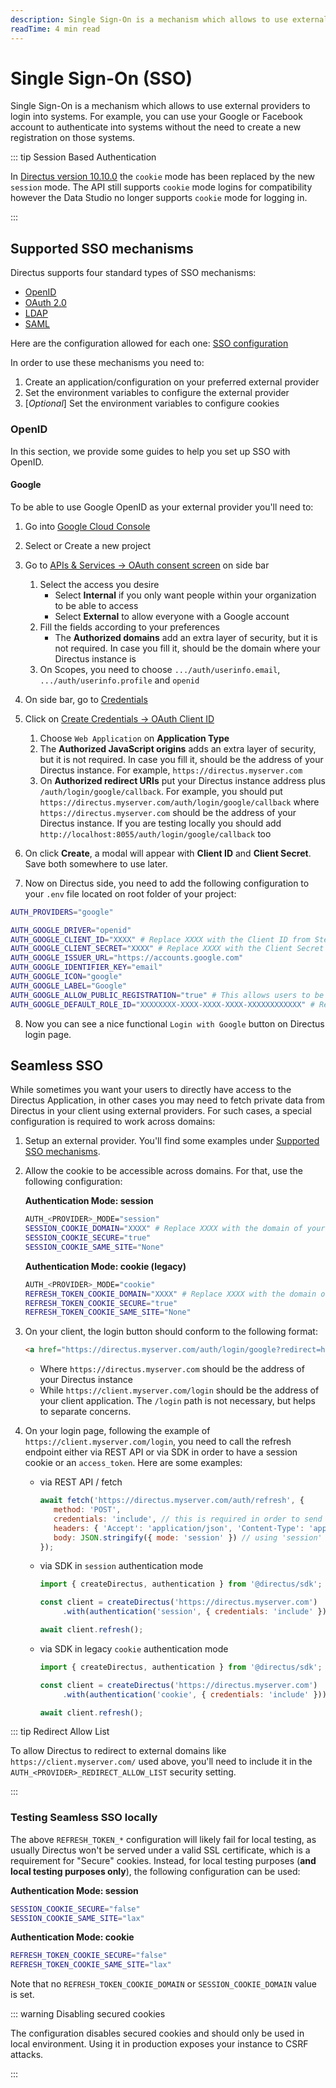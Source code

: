 ```yaml
---
description: Single Sign-On is a mechanism which allows to use external providers to login into systems.
readTime: 4 min read
---
```


# Single Sign-On (SSO)

Single Sign-On is a mechanism which allows to use external providers to login into systems. For example, you can use
your Google or Facebook account to authenticate into systems without the need to create a new registration on those
systems.

::: tip Session Based Authentication

In [Directus version 10.10.0](/releases/breaking-changes.html#session-cookie-based-authentication) the `cookie` mode has
been replaced by the new `session` mode. The API still supports `cookie` mode logins for compatibility however the Data
Studio no longer supports `cookie` mode for logging in.

:::

## Supported SSO mechanisms

Directus supports four standard types of SSO mechanisms:

- [OpenID](https://openid.net/specs/openid-connect-core-1_0.html)
- [OAuth 2.0](https://www.ietf.org/rfc/rfc6750.txt)
- [LDAP](https://datatracker.ietf.org/doc/html/rfc4511)
- [SAML](https://datatracker.ietf.org/doc/html/rfc7522)

Here are the configuration allowed for each one: [SSO configuration](/self-hosted/config-options#sso-oauth2-and-openid)

In order to use these mechanisms you need to:

1. Create an application/configuration on your preferred external provider
2. Set the environment variables to configure the external provider
3. [*Optional*] Set the environment variables to configure cookies

### OpenID

In this section, we provide some guides to help you set up SSO with OpenID.

#### Google

To be able to use Google OpenID as your external provider you'll need to:

1. Go into [Google Cloud Console](https://console.cloud.google.com)
2. Select or Create a new project
3. Go to [APIs & Services -> OAuth consent screen](https://console.cloud.google.com/apis/credentials/consent) on side
   bar
   1. Select the access you desire
      - Select **Internal** if you only want people within your organization to be able to access
      - Select **External** to allow everyone with a Google account
   2. Fill the fields according to your preferences
      - The **Authorized domains** add an extra layer of security, but it is not required. In case you fill it, should
        be the domain where your Directus instance is
   3. On Scopes, you need to choose `.../auth/userinfo.email`, `.../auth/userinfo.profile` and `openid`
4. On side bar, go to [Credentials](https://console.cloud.google.com/apis/credentials)
5. Click on [Create Credentials -> OAuth Client ID](https://console.cloud.google.com/apis/credentials/oauthclient)
   1. Choose `Web Application` on **Application Type**
   2. The **Authorized JavaScript origins** adds an extra layer of security, but it is not required. In case you fill
      it, should be the address of your Directus instance. For example, `https://directus.myserver.com`
   3. On **Authorized redirect URIs** put your Directus instance address plus `/auth/login/google/callback`. For
      example, you should put `https://directus.myserver.com/auth/login/google/callback` where
      `https://directus.myserver.com` should be the address of your Directus instance. If you are testing locally you
      should add `http://localhost:8055/auth/login/google/callback` too
6. On click **Create**, a modal will appear with **Client ID** and **Client Secret**. Save both somewhere to use later.

7. Now on Directus side, you need to add the following configuration to your `.env` file located on root folder of your
   project:

```sh
AUTH_PROVIDERS="google"

AUTH_GOOGLE_DRIVER="openid"
AUTH_GOOGLE_CLIENT_ID="XXXX" # Replace XXXX with the Client ID from Step 6
AUTH_GOOGLE_CLIENT_SECRET="XXXX" # Replace XXXX with the Client Secret from Step 6
AUTH_GOOGLE_ISSUER_URL="https://accounts.google.com"
AUTH_GOOGLE_IDENTIFIER_KEY="email"
AUTH_GOOGLE_ICON="google"
AUTH_GOOGLE_LABEL="Google"
AUTH_GOOGLE_ALLOW_PUBLIC_REGISTRATION="true" # This allows users to be automatically created on logins. Use "false" if you want to create users manually
AUTH_GOOGLE_DEFAULT_ROLE_ID="XXXXXXXX-XXXX-XXXX-XXXX-XXXXXXXXXXXX" # Replace this with the Directus Role ID you would want for new users. If this is not properly configured, new users will not have access to Directus
```

8. Now you can see a nice functional `Login with Google` button on Directus login page.

## Seamless SSO

While sometimes you want your users to directly have access to the Directus Application, in other cases you may need to
fetch private data from Directus in your client using external providers. For such cases, a special configuration is
required to work across domains:

1. Setup an external provider. You'll find some examples under [Supported SSO mechanisms](#supported-sso-mechanisms).
2. Allow the cookie to be accessible across domains. For that, use the following configuration:

   **Authentication Mode: session**

   ```sh
   AUTH_<PROVIDER>_MODE="session"
   SESSION_COOKIE_DOMAIN="XXXX" # Replace XXXX with the domain of your Directus instance. For example "directus.myserver.com"
   SESSION_COOKIE_SECURE="true"
   SESSION_COOKIE_SAME_SITE="None"
   ```

   **Authentication Mode: cookie (legacy)**

   ```sh
   AUTH_<PROVIDER>_MODE="cookie"
   REFRESH_TOKEN_COOKIE_DOMAIN="XXXX" # Replace XXXX with the domain of your Directus instance. For example "directus.myserver.com"
   REFRESH_TOKEN_COOKIE_SECURE="true"
   REFRESH_TOKEN_COOKIE_SAME_SITE="None"
   ```

3. On your client, the login button should conform to the following format:

   ```html
   <a href="https://directus.myserver.com/auth/login/google?redirect=https://client.myserver.com/login">Login</a>
   ```

   - Where `https://directus.myserver.com` should be the address of your Directus instance
   - While `https://client.myserver.com/login` should be the address of your client application. The `/login` path is
     not necessary, but helps to separate concerns.

4. On your login page, following the example of `https://client.myserver.com/login`, you need to call the refresh
   endpoint either via REST API or via SDK in order to have a session cookie or an `access_token`. Here are some
   examples:

   - via REST API / fetch

     ```js
     await fetch('https://directus.myserver.com/auth/refresh', {
     	method: 'POST',
     	credentials: 'include', // this is required in order to send the refresh/session token cookie
     	headers: { 'Accept': 'application/json', 'Content-Type': 'application/json' },
     	body: JSON.stringify({ mode: 'session' }) // using 'session' mode, but can also be 'cookie' or 'json'
     });
     ```

   - via SDK in `session` authentication mode

     ```js
     import { createDirectus, authentication } from '@directus/sdk';

     const client = createDirectus('https://directus.myserver.com')
          .with(authentication('session', { credentials: 'include' }));

     await client.refresh();
     ```

   - via SDK in legacy `cookie` authentication mode

     ```js
     import { createDirectus, authentication } from '@directus/sdk';

     const client = createDirectus('https://directus.myserver.com')
          .with(authentication('cookie', { credentials: 'include' }));

     await client.refresh();
     ```

::: tip Redirect Allow List

To allow Directus to redirect to external domains like `https://client.myserver.com/` used above, you'll need to include
it in the `AUTH_<PROVIDER>_REDIRECT_ALLOW_LIST` security setting.

:::

### Testing Seamless SSO locally

The above `REFRESH_TOKEN_*` configuration will likely fail for local testing, as usually Directus won't be served under
a valid SSL certificate, which is a requirement for "Secure" cookies. Instead, for local testing purposes (**and local
testing purposes only**), the following configuration can be used:

**Authentication Mode: session**

```sh
SESSION_COOKIE_SECURE="false"
SESSION_COOKIE_SAME_SITE="lax"
```

**Authentication Mode: cookie**

```sh
REFRESH_TOKEN_COOKIE_SECURE="false"
REFRESH_TOKEN_COOKIE_SAME_SITE="lax"
```

Note that no `REFRESH_TOKEN_COOKIE_DOMAIN` or `SESSION_COOKIE_DOMAIN` value is set.

::: warning Disabling secured cookies

The configuration disables secured cookies and should only be used in local environment. Using it in production exposes
your instance to CSRF attacks.

:::
